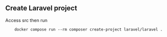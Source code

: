 ## Create Laravel project

Access src then run
```
    docker compose run --rm composer create-project laravel/laravel .
```